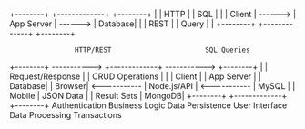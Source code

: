   +--------+         +-------------+         +--------+
  |        |  HTTP   |             |  SQL    |        |
  | Client | ------> | App Server  | ------> | Database|
  |        |  REST   |             |  Query  |        |
  +--------+         +-------------+         +--------+

                    HTTP/REST                       SQL Queries
  +--------+     ----------->     +-------------+     ----------->     +--------+
  |        |    Request/Response  |             |    CRUD Operations   |        |
  | Client |                      | App Server  |                      | Database|
  | Browser|     <-----------     | Node.js/API |     <-----------     | MySQL  |
  | Mobile |     JSON Data        |             |     Result Sets      | MongoDB|
  +--------+                      +-------------+                      +--------+
              Authentication         Business Logic           Data Persistence
              User Interface         Data Processing          Transactions